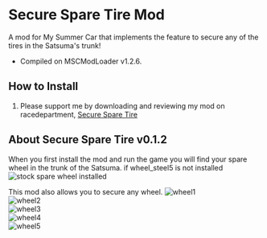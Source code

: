 # Secure Spare Tire Mod
A mod for My Summer Car that implements the feature to secure any of the tires in the Satsuma's trunk!

- Compiled on MSCModLoader v1.2.6.

## How to Install

1. Please support me by downloading and reviewing my mod on racedepartment, [Secure Spare Tire](https://www.racedepartment.com/downloads/secure-spare-tire.25909/)

## About Secure Spare Tire v0.1.2

When you first install the mod and run the game you will find your spare wheel in the trunk of the Satsuma. if wheel_steel5 is not installed
![stock spare wheel installed](https://i.imgur.com/tOPUFpu.png)  
  
This mod also allows you to secure any wheel.
![wheel1](https://i.imgur.com/U2I8OO7.png)  
![wheel2](https://i.imgur.com/WhGKtPm.png)  
![wheel3](https://i.imgur.com/3BR2ntu.png)  
![wheel4](https://i.imgur.com/Kq9Pw4c.png)  
![wheel5](https://i.imgur.com/0to5qum.png)  
